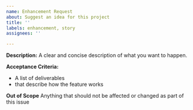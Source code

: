 ```yaml
---
name: Enhancement Request
about: Suggest an idea for this project
title: ''
labels: enhancement, story
assignees: ''

---
```


**Description:**
A clear and concise description of what you want to happen.

**Acceptance Criteria:**
- A list of deliverables
- that describe how the feature works

**Out of Scope**
Anything that should not be affected or changed as part of this issue
